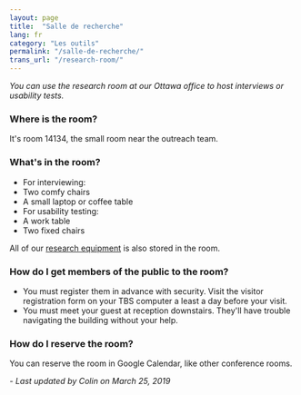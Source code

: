 ```yaml
---
layout: page
title:  "Salle de recherche"
lang: fr
category: "Les outils"
permalink: "/salle-de-recherche/"
trans_url: "/research-room/"
---
```


*You can use the research room at our Ottawa office to host interviews or usability tests.*

### Where is the room?
It's room 14134, the small room near the outreach team.

### What's in the room?
- For interviewing:
 - Two comfy chairs
 - A small laptop or coffee table
- For usability testing:
 - A work table
 - Two fixed chairs

All of our [research equipment]({{site.baseurl}}/research-kit) is also stored in the room.

### How do I get members of the public to the room?
- You must register them in advance with security. Visit the visitor registration form on your TBS computer a least a day before your visit.
- You must meet your guest at reception downstairs. They'll have trouble navigating the building without your help.

### How do I reserve the room?
You can reserve the room in Google Calendar, like other conference rooms.



_- Last updated by Colin on March 25, 2019_